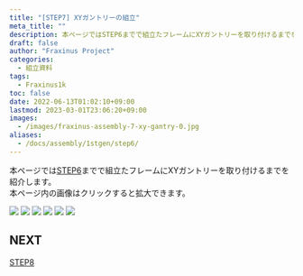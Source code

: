 ```yaml
---
title: "[STEP7] XYガントリーの組立"
meta_title: ""
description: 本ページではSTEP6までで組立たフレームにXYガントリーを取り付けるまでを紹介します。  
draft: false
author: "Fraxinus Project"
categories:
  - 組立資料
tags:
  - Fraxinus1k
toc: false
date: 2022-06-13T01:02:10+09:00
lastmod: 2023-03-01T23:06:20+09:00
images:
  - /images/fraxinus-assembly-7-xy-gantry-0.jpg
aliases:
  - /docs/assembly/1stgen/step6/
---
```


本ページでは[STEP6](../step6)までで組立たフレームにXYガントリーを取り付けるまでを紹介します。  
本ページ内の画像はクリックすると拡大できます。

![](/images/fraxinus-assembly-7-xy-gantry-1.jpg)
![](/images/fraxinus-assembly-7-xy-gantry-2.jpg)
![](/images/fraxinus-assembly-7-xy-gantry-3.jpg)
![](/images/fraxinus-assembly-7-xy-gantry-4.jpg)
![](/images/fraxinus-assembly-7-xy-gantry-5.jpg)
![](/images/fraxinus-assembly-7-xy-gantry-6.jpg)

## NEXT

[STEP8](../step8)
